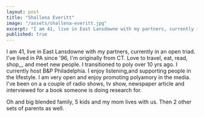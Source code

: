 ```yaml
---
layout: post
title: "Shallena Everitt"
image: "/assets/shallena-everitt.jpg"
excerpt: "I am 41, live in East Lansdowne with my partners, currently in an open triad."
published: true
---
```


I am 41, live in East Lansdowne with my partners, currently in an open triad. I've lived in PA since '96, I'm originally from CT. Love to travel, eat, read, shop,,, and meet new people. I transitioned to poly over 10 yrs ago. I currently host B&P Philadelphia. I enjoy listening,and  supporting people in the lifestyle. I am very open and enjoy promoting polyamory in the media. I've been on a a couple of radio shows, tv show, newspaper article and interviewed for a book someone is doing research for.

Oh and big blended family, 5 kids and my mom lives with us. Then 2 other sets of parents as well.
